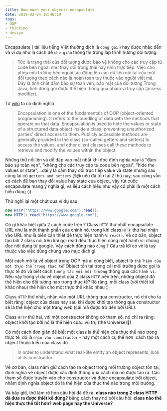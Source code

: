 ```yaml
---
title: How much your objects encapsulate
date: 2019-02-24 18:46:19
tags: 
- OOP
- thinking
- design
---
```


Encapsulate ( tài liệu tiếng Việt thường dịch là `đóng gói` ) hay được nhắc đến và ví dụ như là cách để `che giấu` thông tin trong lập trình hướng đối tượng.

<!-- more -->

> Tức là trạng thái của đối tượng được bảo vệ không cho các truy cập từ code bên ngoài như thay đổi trong thái hay nhìn trực tiếp. Việc cho phép môi trường bên ngoài tác động lên các dữ liệu nội tại của một đối tượng theo cách nào là hoàn toàn tùy thuộc vào người viết mã. Đây là tính chất đảm bảo sự toàn vẹn, bảo mật của đối tượng Trong Java, tính đóng gói được thể hiện thông qua phạm vi truy cập (access modifier).

Từ [wiki](https://en.wikipedia.org/wiki/Encapsulation_(computer_programming)) ta có định nghĩa

> Encapsulation is one of the fundamentals of OOP (object-oriented programming). It refers to the bundling of data with the methods that operate on that data. Encapsulation is used to hide the values or state of a structured data object inside a class, preventing unauthorized parties' direct access to them. Publicly accessible methods are generally provided in the class (so-called getters and setters) to access the values, and other client classes call these methods to retrieve and modify the values within the object.

Những thứ nổi lên và dễ đập vào mắt nhất khi đọc định nghĩa này là "đảm bảo sự toàn vẹn", "không cho các truy cập từ code bên ngoài", "hide the values or state",...đại ý là cấm thay đổi trực tiếp value và state nhưng sau cùng lại có `getters and setters` @@ nếu đã tồn tại 2 thứ này, sau cùng vẫn có cách để bạn thay đổi value hay state của object, vậy rút cuộc encapsulate mang ý nghĩa gì, và liệu cách hiểu như vậy có phải là một cách hiểu đúng :))

Thử nghĩ lại một chút qua ví dụ sau: 

```java
new HTTP("https://www.google.com").read();
new HTTP().read("https://www.google.com");
```

Có gì khác biệt giữa 2 cách code trên ? Class `HTTP` thứ nhất encapsulate URL như là một thành phần của chính nó, trong khi class `HTTP` thứ hai nhận vào URL như là biến cần thiết để thực hiện hành vi `read()`. Về cơ bản, object tạo bởi 2 class nói trên khi gọi read đều thực hiện cùng một hành vi: chúng đọc nội dung từ google. Vậy cách dùng nào `đúng` ? Câu trả lời có vẻ là tuỳ thuộc vào việc dùng chúng vào mục đích gì.

Một cách mô tả về object trong OOP mà ai cũng biết, object là `thế hiện của một thực thể trong thực tế`! Object tồn tại trong cái môi trường được gọi là thực tế đó và biết cách `tương tác với môi trường` thông qua các `hành vi`. Nếu vậy trong ví dụ về object của 2 class `HTTP` bên trên, những object đó thể hiện cho đối tượng nào trong thực tế? Rõ ràng, mỗi class (với thiết kế khác nhau) thể hiện cho một thực thể khác nhau :)

Class `HTTP` thứ nhất, nhận vào một URL thông qua constructor, nó chỉ cho ta biết rằng: object của class này sau khi được khởi tạo thông qua constructor sẽ là thể hiện cho một trang web (cái mà được trỏ đến bởi URL).

Class `HTTP` thứ hai, với một constructor không có tham số, nó chỉ ra rằng: object khởi tạo bởi nó là thể hiện của...vũ trụ (the Universe)!

Có một cách đơn giản để biết một class là thể hiện của thực thể nào trong thực tế, đó là `nhìn vào constructor` - hay một cách cụ thể hơn: cách tạo ra object thuộc kiểu của class đó

> In order to understand what real-life entity an object represents, look at its constructor.

Về cơ bản, class nắm giữ cách tạo ra object trong môi trường object tồn tại, định nghĩa về object được xác định thông qua cách mà nó được tạo ra. Các tham số được truyền vào cho constructor và được encapsulate bởi object, nhằm định nghĩa object đó là thể hiện của thực thể nào trong môi trường.

Và bây giờ, thử làm rõ hơn câu hỏi đã đề ra: __class nào trong 2 class HTTP đã đưa ra được thiết kế đúng?__ bằng cách thay nó bởi câu hỏi: __class nào thể hiện thực thể tốt hơn? web page hay the Universe?__
